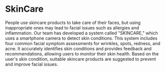 # SkinCare
People use skincare products to take care of their faces, but using inappropriate ones may lead to facial issues such as allergies and inflammation. Our team has developed a system called "SKINCARE," which uses a smartphone camera to detect skin conditions. This system includes four common facial symptom assessments for wrinkles, spots, redness, and acne. It accurately identifies skin conditions and provides feedback and recommendations, allowing users to monitor their skin health. Based on the user's skin condition, suitable skincare products are suggested to prevent and improve facial issues.
